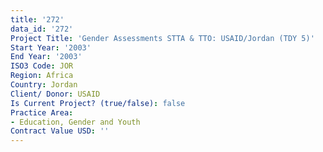 ```yaml
---
title: '272'
data_id: '272'
Project Title: 'Gender Assessments STTA & TTO: USAID/Jordan (TDY 5)'
Start Year: '2003'
End Year: '2003'
ISO3 Code: JOR
Region: Africa
Country: Jordan
Client/ Donor: USAID
Is Current Project? (true/false): false
Practice Area:
- Education, Gender and Youth
Contract Value USD: ''
---
```


